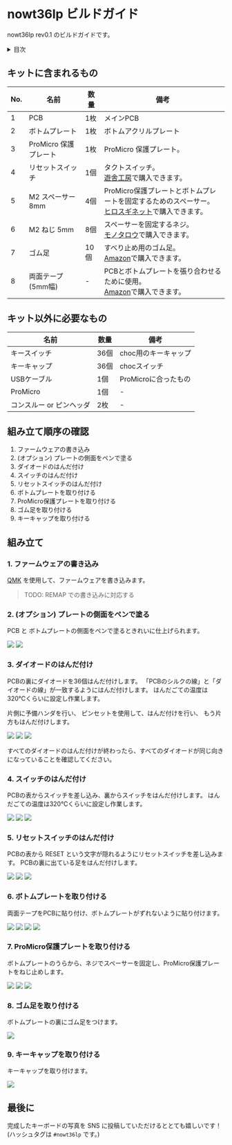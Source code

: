# nowt36lp ビルドガイド

nowt36lp rev0.1 のビルドガイドです。

<details><summary>目次</summary><div>


<!-- vim-markdown-toc GFM -->

* [キットに含まれるもの](#キットに含まれるもの)
* [キット以外に必要なもの](#キット以外に必要なもの)
* [組み立て順序の確認](#組み立て順序の確認)
* [組み立て](#組み立て)
  * [1. ファームウェアの書き込み](#1-ファームウェアの書き込み)
  * [2. (オプション) プレートの側面をペンで塗る](#2-オプション-プレートの側面をペンで塗る)
  * [3. ダイオードのはんだ付け](#3-ダイオードのはんだ付け)
  * [4. スイッチのはんだ付け](#4-スイッチのはんだ付け)
  * [5. リセットスイッチのはんだ付け](#5-リセットスイッチのはんだ付け)
  * [6. ボトムプレートを取り付ける](#6-ボトムプレートを取り付ける)
  * [7. ProMicro保護プレートを取り付ける](#7-promicro保護プレートを取り付ける)
  * [8. ゴム足を取り付ける](#8-ゴム足を取り付ける)
  * [9. キーキャップを取り付ける](#9-キーキャップを取り付ける)
* [最後に](#最後に)

<!-- vim-markdown-toc -->

</div></details>


## キットに含まれるもの

| No. | 名前                  | 数量 | 備考                                                                                                                                                                    |
|-----|-----------------------|------|-------------------------------------------------------------------------------------------------------------------------------------------------------------------------|
| 1   | PCB                   | 1枚  | メインPCB                                                                                                                                                               |
| 2   | ボトムプレート        | 1枚  | ボトムアクリルプレート                                                                                                                                                  |
| 3   | ProMicro 保護プレート | 1枚  | ProMicro 保護プレート。                                                                                                                                                 |
| 4   | リセットスイッチ      | 1個  | タクトスイッチ。<br>[遊舎工房](https://shop.yushakobo.jp/collections/all-keyboard-parts/products/a0800ts-01-1?variant=37665574977697)で購入できます。                       |
| 5   | M2 スペーサー 8mm     | 4個  | ProMicro保護プレートとボトムプレートを固定するためのスペーサー。<br>[ヒロスギネット](https://www.hirosugi-net.co.jp/shop/c/c10141012/)で購入できます。                      |
| 6   | M2 ねじ 5mm           | 8個  | スペーサーを固定するネジ。<br>[モノタロウ](https://www.monotaro.com/p/4307/6774/)で購入できます。                                                                           |
| 7   | ゴム足                | 10個 | すべり止め用のゴム足。<br>[Amazon](https://www.amazon.co.jp/gp/product/B01B4COI8W/ref=ppx_yo_dt_b_asin_title_o07_s00?ie=UTF8&psc=1)で購入できます。                         |
| 8   | 両面テープ (5mm幅)    | -    | PCBとボトムプレートを張り合わせるために使用。 <br>[Amazon](https://www.amazon.co.jp/gp/product/B00VFSHS1K/ref=ppx_yo_dt_b_asin_title_o02_s00?ie=UTF8&psc=1)で購入できます。 |

## キット以外に必要なもの

| 名前                     | 数量 | 備考                 |
|--------------------------|------|----------------------|
| キースイッチ             | 36個 | choc用のキーキャップ |
| キーキャップ             | 36個 | chocスイッチ         |
| USBケーブル              | 1個  | ProMicroに合ったもの |
| ProMicro                 | 1個  | -                    |
| コンスルー or ピンヘッダ | 2枚  | -                    |


## 組み立て順序の確認

1. ファームウェアの書き込み
2. (オプション) プレートの側面をペンで塗る
3. ダイオードのはんだ付け
4. スイッチのはんだ付け
5. リセットスイッチのはんだ付け
6. ボトムプレートを取り付ける
7. ProMicro保護プレートを取り付ける
8. ゴム足を取り付ける
9. キーキャップを取り付ける


## 組み立て

### 1. ファームウェアの書き込み

[QMK](https://github.com/tamago324/qmk_firmware/tree/nowt36/keyboards/nowt36) を使用して、ファームウェアを書き込みます。

> TODO: REMAP での書き込みに対応する

### 2. (オプション) プレートの側面をペンで塗る

PCB と ボトムプレートの側面をペンで塗るときれいに仕上げられます。

![](assets/2_1.JPG)
![](assets/2_2.JPG)


### 3. ダイオードのはんだ付け

PCBの裏にダイオードを36個はんだ付けします。
「PCBのシルクの線」と「ダイオードの線」が一致するようにはんだ付けします。
はんだごての温度は320℃くらいに設定し作業します。

片側に予備ハンダを行い、
ピンセットを使用して、はんだ付けを行い、
もう片方もはんだ付けします。

![](assets/3_1.JPG)
![](assets/3_2.JPG)
![](assets/3_3.JPG)


すべてのダイオードのはんだ付けが終わったら、すべてのダイオードが同じ向きになっていることを確認してください。

### 4. スイッチのはんだ付け

PCBの表からスイッチを差し込み、裏からスイッチをはんだ付けします。
はんだごての温度は320℃くらいに設定し作業します。

![](assets/4_1.JPG)
![](assets/4_2.JPG)
![](assets/4_3.JPG)


### 5. リセットスイッチのはんだ付け

PCBの表から RESET という文字が隠れるようにリセットスイッチを差し込みます。
PCBの裏に出ている足をはんだ付けします。

![](assets/5_1.JPG)
![](assets/5_2.JPG)
![](assets/5_3.JPG)


### 6. ボトムプレートを取り付ける

両面テープをPCBに貼り付け、ボトムプレートがずれないように貼り付けます。

![](assets/6_1.JPG)
![](assets/6_2.JPG)
![](assets/6_3.JPG)
![](assets/6_4.JPG)


### 7. ProMicro保護プレートを取り付ける

ボトムプレートのうらから、ネジでスペーサーを固定し、ProMicro保護プレートをねじ止めします。

![](assets/7_1.JPG)
![](assets/7_2.JPG)
![](assets/7_3.JPG)

### 8. ゴム足を取り付ける

ボトムプレートの裏にゴム足をつけます。

![](assets/8_1.JPG)

### 9. キーキャップを取り付ける

キーキャップを取り付けます。

![](assets/9_1.JPG)

## 最後に

完成したキーボードの写真を SNS に投稿していただけるととても嬉しいです！
(ハッシュタグは `#nowt36lp` です。)


